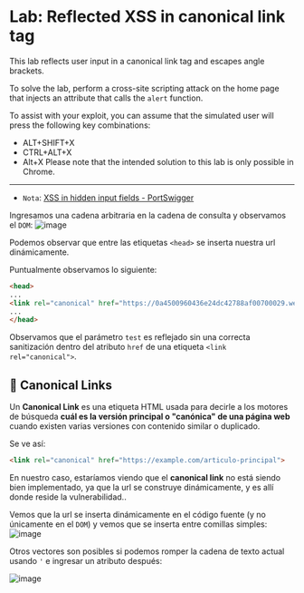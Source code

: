 # Lab: Reflected XSS in canonical link tag

This lab reflects user input in a canonical link tag and escapes angle brackets.

To solve the lab, perform a cross-site scripting attack on the home page that injects an attribute that calls the `alert` function.

To assist with your exploit, you can assume that the simulated user will press the following key combinations:

- ALT+SHIFT+X
- CTRL+ALT+X
- Alt+X
Please note that the intended solution to this lab is only possible in Chrome.

---

- `Nota`: [XSS in hidden input fields - PortSwigger](https://portswigger.net/research/xss-in-hidden-input-fields)

Ingresamos una cadena arbitraria en la cadena de consulta y observamos el `DOM`:
![image](https://github.com/user-attachments/assets/c9574f8a-f911-48e8-b06f-2e9cf6475658)

Podemos observar que entre las etiquetas `<head>` se inserta nuestra url dinámicamente.

Puntualmente observamos lo siguiente:
```html
<head>
...
<link rel="canonical" href="https://0a4500960436e24dc42788af00700029.web-security-academy.net/?test">
...
</head>
```
Observamos que el parámetro `test` es reflejado sin una correcta sanitización dentro del atributo `href` de una etiqueta `<link rel="canonical">`.

## 🔗 Canonical Links

Un **Canonical Link** es una etiqueta HTML usada para decirle a los motores de búsqueda **cuál es la versión principal o "canónica" de una página web** cuando existen varias versiones con contenido similar o duplicado.

Se ve así:

```html
<link rel="canonical" href="https://example.com/articulo-principal">
 ```
En nuestro caso, estaríamos viendo que el **canonical link** no está siendo bien implementado, ya que la url se construye dinámicamente, y es allí donde reside la vulnerabilidad..


Vemos que la url se inserta dinámicamente en el código fuente (y no únicamente en el `DOM`) y vemos que se inserta entre comillas simples:
![image](https://github.com/user-attachments/assets/1d0d2620-1d74-445a-8e85-fb7a19b36c25)


Otros vectores son posibles si podemos romper la cadena de texto actual usando `'` e ingresar un atributo después:

![image](https://github.com/user-attachments/assets/edcf2209-8051-4f83-9724-b965a643c5eb)

